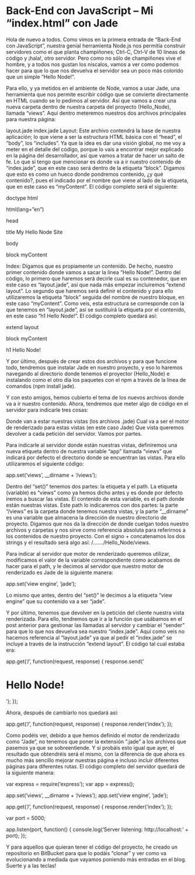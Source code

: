 # Back-End con JavaScript – Mi “index.html” con Jade

Hola de nuevo a todos. Como vimos en la primera entrada de “Back-End con JavaScript”, nuestra genial herramienta Node.js nos permitía construir servidores como el que planta champiñones; Ctrl-C, Ctrl-V de 10 líneas de código y ¡hala!, otro servidor. Pero como no sólo de champiñones vive el hombre, y a todos nos gustan los níscalos, vamos a ver como podemos hacer para que lo que nos devuelva el servidor sea un poco más colorido que un simple “Hello Node!”.

Para ello, y ya metidos en el ambiente de Node, vamos a usar Jade, una herramienta que nos permite escribir código que se convierte directamente en HTML cuando se lo pedimos al servidor. Así que vamos a crear una nueva carpeta dentro de nuestra carpeta del proyecto (Hello_Node), llamada “views”. Aquí dentro meteremos nuestros dos archivos principales para nuestra página:

layout.jade
index.jade
Layout: Este archivo contendrá la base de nuestra aplicación; lo que viene a ser la estructura HTML básica con el “head”, el “body”, los “includes”. Ya que la idea es dar una visión global, no me voy a meter en el detalle del código, porque lo vais a encontrar mejor explicado en la página del desarrollador, así que vamos a tratar de hacer un salto de fe. Lo que si tengo que mencionar es donde va a ir nuestro contenido de “index.jade”, que en este caso será dentro de la etiqueta “block”. Digamos que esto es como un hueco donde pondremos contenido, ¿y qué contenido?, pues el indicado por el nombre que viene al lado de la etiqueta, que en este caso es “myContent”. El código completo será el siguiente:

doctype html

html(lang=”en”)

head

title My Hello Node Site

body

block myContent

Index: Digamos que es propiamente un contenido. De hecho, nuestro primer contenido donde vamos a sacar la línea “Hello Node!”. Dentro del código, lo primero que haremos será decirle cual es su contenedor, que en este caso es “layout.jade”, así que nada más empezar incluiremos “extend layout”. Lo segundo que haremos será definir el contenido y para ello utilizaremos la etiqueta “block” seguida del nombre de nuestro bloque, en este caso “myContent”. Como veis, esta estructura se corresponde con la que tenemos en “layout.jade”, así se sustituirá la etiqueta por el contenido, en este caso “h1 Hello Node!”. El código completo quedará así:

extend layout

block myContent

h1 Hello Node!

Y por último, después de crear estos dos archivos y para que funcione todo, tendremos que instalar Jade en nuestro proyecto, y eso lo haremos navegando al directorio donde tenemos el proyector (Hello_Node) e instalando como el otro día los paquetes con el npm a través de la línea de comandos (npm install jade).

Y con esto amigos, hemos cubierto el tema de los nuevos archivos donde va a ir nuestro contenido. Ahora, tendremos que meter algo de código en el servidor para indicarle tres cosas:

Donde van a estar nuestras vistas (los archivos .jade)
Cual va a ser el motor de renderizado para estas vistas (en este caso Jade)
Que vista queremos devolver a cada petición del servidor.
Vamos por partes.

Para indicarle al servidor donde están nuestras vistas, definiremos una nueva etiqueta dentro de nuestra variable “app” llamada “views” que indicará por defecto el directorio donde se encuentran las vistas. Para ello utilizaremos el siguiente código:

app.set(‘views’, __dirname + ‘/views’);

Dentro del “set()” tenemos dos partes: la etiqueta y el path. La etiqueta (variable) es “views” como ya hemos dicho antes y es donde por defecto iremos a buscar las vistas. El contenido de esta variable, es el path donde están nuestras vistas. Este path lo indicaremos con dos partes: la parte “/views” es la carpeta donde tenemos nuestra vistas, y la parte “__dirname” es una variable que almacena la dirección de nuestro directorio de proyecto. Digamos que nos da la dirección de donde cuelgan todos nuestro archivos y carpetas y nos sirve como referencia absoluta para referirnos a los contenidos de nuestro proyecto. Con el signo + concatenamos los dos strings y el resultado será algo así: /……./Hello_Node/views.

Para indicar al servidor que motor de renderizado queremos utilizar, modificamos el valor de la variable correspondiente como acabamos de hacer para el path, y le decimos al servidor que nuestro motor de renderizado es Jade de la siguiente manera:

app.set(‘view engine’, ‘jade’);

Lo mismo que antes, dentro del “set()” le decimos a la etiqueta “view engine” que su contenido va a ser “jade”.

Y por último, tenemos que devolver en la petición del cliente nuestra vista renderizada. Para ello, tendremos que ir a la función que usábamos en el post anterior para gestionar las llamadas al servidor y cambiar el “sender” para que lo que nos devuelva sea nuestro “index.jade”. Aquí como veis no hacemos referencia al “layout.jade” ya que al pedir el “index.jade” se incluye a través de la instrucción “extend layout”. El código tal cual estaba era:

app.get(‘/’, function(request, response) {
response.send(‘<h1>Hello Node!</h1>’);
});

Ahora, después de cambiarlo nos quedará así:

app.get(‘/’, function(request, response) {
response.render(‘index’);
});

Como podéis ver, debido a que hemos definido el motor de renderizado como “Jade”, no tenemos que poner la extensión “.jade” a los archivos que pasemos ya que se sobreentiende. Y si probáis esto igual que ayer, el resultado que obtendréis será el mismo, con la diferencia de que ahora es mucho más sencillo mejorar nuestras página e incluso incluir diferentes páginas para diferentes rutas. El código completo del servidor quedará de la siguiente manera:

var express = require(‘express’);
var app = express();

app.set(‘views’, __dirname + ‘/views’);
app.set(‘view engine’, ‘jade’);

app.get(‘/’, function(request, response) {
response.render(‘index’);
});

var port = 5000;

app.listen(port, function() {
console.log(‘Server listening: http://localhost:’ + port);
});

Y para aquellos que quieran tener el código del proyecto, he creado un repositorio en BitBucket para que lo podáis “clonar” y ver como va evolucionando a mediada que vayamos poniendo más entradas en el blog. Suerte y a las teclas!
